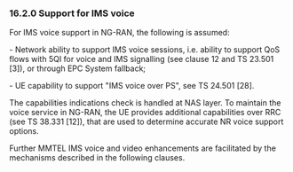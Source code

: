 ### 16.2.0 Support for IMS voice

For IMS voice support in NG-RAN, the following is assumed:

\- Network ability to support IMS voice sessions, i.e. ability to
support QoS flows with 5QI for voice and IMS signalling (see clause 12
and TS 23.501 \[3\]), or through EPC System fallback;

\- UE capability to support \"IMS voice over PS\", see TS 24.501 \[28\].

The capabilities indications check is handled at NAS layer. To maintain
the voice service in NG-RAN, the UE provides additional capabilities
over RRC (see TS 38.331 \[12\]), that are used to determine accurate NR
voice support options.

Further MMTEL IMS voice and video enhancements are facilitated by the
mechanisms described in the following clauses.